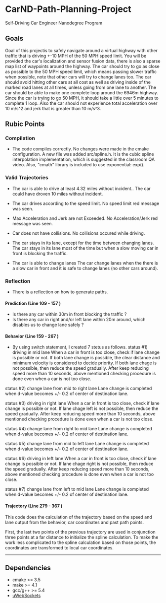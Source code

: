 # CarND-Path-Planning-Project
Self-Driving Car Engineer Nanodegree Program


## Goals
Goal of this projectis to safely navigate around a virtual highway with other traffic that is driving +-10 MPH of the 50 MPH speed limit. You will be provided the car's localization and sensor fusion data, there is also a sparse map list of waypoints around the highway. The car should try to go as close as possible to the 50 MPH speed limit, which means passing slower traffic when possible, note that other cars will try to change lanes too. The car should avoid hitting other cars at all cost as well as driving inside of the marked road lanes at all times, unless going from one lane to another. The car should be able to make one complete loop around the 6946m highway. Since the car is trying to go 50 MPH, it should take a little over 5 minutes to complete 1 loop. Also the car should not experience total acceleration over 10 m/s^2 and jerk that is greater than 10 m/s^3.


## Rubic Points
### Compilation
* The code compiles correctly.
No changes were made in the cmake configuration. A new file was added src/spline.h. It is the cubic spline interpolation implementation, which is suggested in the classroom QA video. Also, "cmath" library is included to use exponential: exp().

### Valid Trajectories
* The car is able to drive at least 4.32 miles without incident..
The car could have droven 10 miles without incident.

* The car drives according to the speed limit.
No speed limit red message was seen.

* Max Acceleration and Jerk are not Exceeded.
No Acceleration/Jerk red message was seen.

* Car does not have collisions.
No collisions occured while driving.

* The car stays in its lane, except for the time between changing lanes.
The car stays in its lane most of the time but when a slow moving car in front is blocking the traffic.

* The car is able to change lanes
The car change lanes when the there is a slow car in front and it is safe to change lanes (no other cars around).


### Reflection
* There is a reflection on how to generate paths.

#### Prediction (Line 109 - 157 )
- Is there any car within 30m in front blocking the traffic ?
- Is there any car in right and/or left lane within 20m around, which disables us to change lane safely ?

#### Behavior (Line 159 - 267 )
- By using switch statement, I created 7 stetus as follows.
status #1) driving in mid lane
When a car in front is too close, check if lane change is possible or not.
If both lane change is possible, the clear distance and minimum velocity is considered to decide priority.
If both lane chage is not possible, then reduce the speed gradually.
After keep reducing speed more than 10 seconds, above mentioned checking procedure is done even when a car is not too close.

status #2) change lane from mid to right lane
Lane change is completed when d-value becomes +/- 0.2 of center of destination lane.

status #3) driving in right lane
When a car in front is too close, check if lane change is possible or not.
If lane chage left is not possible, then reduce the speed gradually.
After keep reducing speed more than 10 seconds, above mentioned checking procedure is done even when a car is not too close.

status #4) change lane from right to mid lane
Lane change is completed when d-value becomes +/- 0.2 of center of destination lane.

status #5) change lane from mid to left lane
Lane change is completed when d-value becomes +/- 0.2 of center of destination lane.

status #6) driving in left lane
When a car in front is too close, check if lane change is possible or not.
If lane chage right is not possible, then reduce the speed gradually.
After keep reducing speed more than 10 seconds, above mentioned checking procedure is done even when a car is not too close.

status #7) change lane from left to mid lane
Lane change is completed when d-value becomes +/- 0.2 of center of destination lane.




#### Trajectory (Line 279 - 367 )
This code does the calculation of the trajectory based on the speed and lane output from the behavior, car coordinates and past path points.

First, the last two points of the previous trajectory are used in conjunction three points at a far distance to initialize the spline calculation.
To make the work less complicated to the spline calculation based on those points, the coordinates are transformed to local car coordinates.


---
## Dependencies

* cmake >= 3.5
* make >= 4.1
* gcc/g++ >= 5.4
* [uWebSockets](https://github.com/uWebSockets/uWebSockets)

